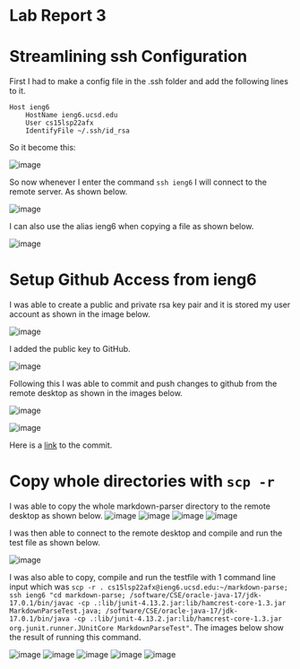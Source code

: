 # Lab Report 3

# Streamlining ssh Configuration
First I had to make a config file in the .ssh folder and add the following lines to it.
```
Host ieng6
    HostName ieng6.ucsd.edu
    User cs15lsp22afx
    IdentifyFile ~/.ssh/id_rsa
```
So it become this:

![image](config_fil.PNG)

So now whenever I enter the command `ssh ieng6` I will connect to the remote server. As shown below.

![image](ssh_login_after_config.PNG)

I can also use the alias ieng6 when copying a file as shown below.

![image](copy_file.PNG)

# Setup Github Access from ieng6
I was able to create a public and private rsa key pair and it is stored my user account as shown in the image below.

![image](keys.PNG)

I added the public key to GitHub.

![image](github_keys.PNG)

Following this I was able to commit and push changes to github from the remote desktop as shown in the images below.

![image](git_commit.PNG)

![image](git_push.PNG)

Here is a [link](https://github.com/Gregory-Chan/cse15l-lab-reports/commit/865b5ab78b6fc3ef39aa3af96ca464ba9011431f) to the commit.

# Copy whole directories with `scp -r`
I was able to copy the whole markdown-parser directory to the remote desktop as shown below.
![image](copy1.PNG)
![image](copy2.PNG)
![image](copy3.PNG)
![image](copy4.png)

I was then able to connect to the remote desktop and compile and run the test file as shown below.

![image](run_after_copy.PNG)

I was also able to copy, compile and run the testfile with 1 command line input which was `scp -r . cs15lsp22afx@ieng6.ucsd.edu:~/markdown-parse; ssh ieng6 "cd markdown-parse; /software/CSE/oracle-java-17/jdk-17.0.1/bin/javac -cp .:lib/junit-4.13.2.jar:lib/hamcrest-core-1.3.jar MarkdownParseTest.java; /software/CSE/oracle-java-17/jdk-17.0.1/bin/java -cp .:lib/junit-4.13.2.jar:lib/hamcrest-core-1.3.jar org.junit.runner.JUnitCore MarkdownParseTest"`. The images below show the result of running this command.

![image](copy_and_run1.PNG)
![image](copy_and_run2.PNG)
![image](copy_and_run3.PNG)
![image](copy_and_run4.PNG)
![image](copy_and_run5.PNG)
